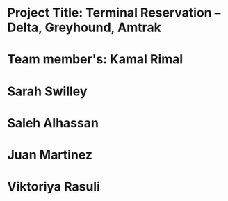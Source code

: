 # Project Title: Terminal Reservation – Delta, Greyhound, Amtrak

# Team member's: Kamal Rimal 
#                Sarah Swilley 
#                Saleh Alhassan 
#                Juan Martinez 
#                Viktoriya Rasuli
